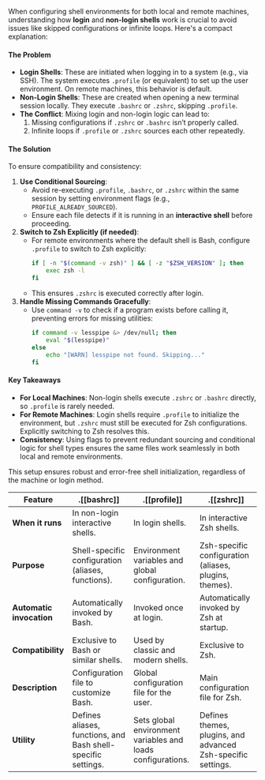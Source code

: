 When configuring shell environments for both local and remote machines, understanding how **login** and **non-login shells** work is crucial to avoid issues like skipped configurations or infinite loops. Here's a compact explanation:
#### The Problem
- **Login Shells**: These are initiated when logging in to a system (e.g., via SSH). The system executes `.profile` (or equivalent) to set up the user environment. On remote machines, this behavior is default.
- **Non-Login Shells**: These are created when opening a new terminal session locally. They execute `.bashrc` or `.zshrc`, skipping `.profile`.
- **The Conflict**: Mixing login and non-login logic can lead to:
  1. Missing configurations if `.zshrc` or `.bashrc` isn’t properly called.
  2. Infinite loops if `.profile` or `.zshrc` sources each other repeatedly.
#### The Solution
To ensure compatibility and consistency:
1. **Use Conditional Sourcing**:
   - Avoid re-executing `.profile`, `.bashrc`, or `.zshrc` within the same session by setting environment flags (e.g., `PROFILE_ALREADY_SOURCED`).
   - Ensure each file detects if it is running in an **interactive shell** before proceeding.
2. **Switch to Zsh Explicitly (if needed)**:
   - For remote environments where the default shell is Bash, configure `.profile` to switch to Zsh explicitly:
     ```bash
     if [ -n "$(command -v zsh)" ] && [ -z "$ZSH_VERSION" ]; then
         exec zsh -l
     fi
     ```
   - This ensures `.zshrc` is executed correctly after login.
3. **Handle Missing Commands Gracefully**:
   - Use `command -v` to check if a program exists before calling it, preventing errors for missing utilities:
     ```bash
     if command -v lesspipe &> /dev/null; then
         eval "$(lesspipe)"
     else
         echo "[WARN] lesspipe not found. Skipping..."
     fi
     ```
#### Key Takeaways
- **For Local Machines**: Non-login shells execute `.zshrc` or `.bashrc` directly, so `.profile` is rarely needed.
- **For Remote Machines**: Login shells require `.profile` to initialize the environment, but `.zshrc` must still be executed for Zsh configurations. Explicitly switching to Zsh resolves this.
- **Consistency**: Using flags to prevent redundant sourcing and conditional logic for shell types ensures the same files work seamlessly in both local and remote environments.

This setup ensures robust and error-free shell initialization, regardless of the machine or login method.


| **Feature**              | **.[[bashrc]]**                                               | **.[[profile]]**                                            | **.[[zshrc]]**                                               |
| ------------------------ | ------------------------------------------------------------- | ----------------------------------------------------------- | ------------------------------------------------------------ |
| **When it runs**         | In non-login interactive shells.                              | In login shells.                                            | In interactive Zsh shells.                                   |
| **Purpose**              | Shell-specific configuration (aliases, functions).            | Environment variables and global configuration.             | Zsh-specific configuration (aliases, plugins, themes).       |
| **Automatic invocation** | Automatically invoked by Bash.                                | Invoked once at login.                                      | Automatically invoked by Zsh at startup.                     |
| **Compatibility**        | Exclusive to Bash or similar shells.                          | Used by classic and modern shells.                          | Exclusive to Zsh.                                            |
| **Description**          | Configuration file to customize Bash.                         | Global configuration file for the user.                     | Main configuration file for Zsh.                             |
| **Utility**              | Defines aliases, functions, and Bash shell-specific settings. | Sets global environment variables and loads configurations. | Defines themes, plugins, and advanced Zsh-specific settings. |
